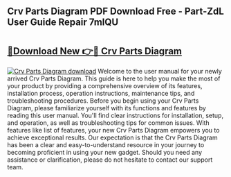 ## Crv Parts Diagram PDF Download Free - Part-ZdL User Guide Repair 7mlQU

# <h2><a href="http://dflxe2t.blite.top/?on=Crv+Parts+Diagram">🔗Download New 👉🔴 Crv Parts Diagram</a></h2>

[![Crv Parts Diagram download](https://i.imgur.com/lujVjoI.png)](http://dflxe2t.blite.top/?on=Crv+Parts+Diagram)
Welcome to the user manual for your newly arrived Crv Parts Diagram. This guide is here to help you make the most of your product by providing a comprehensive overview of its features, installation process, operation instructions, maintenance tips, and troubleshooting procedures. Before you begin using your Crv Parts Diagram, please familiarize yourself with its functions and features by reading this user manual. You'll find clear instructions for installation, setup, and operation, as well as troubleshooting tips for common issues. With features like list of features, your new Crv Parts Diagram empowers you to achieve exceptional results. Our expectation is that the Crv Parts Diagram has been a clear and easy-to-understand resource in your journey to becoming proficient in using your new gadget. Should you need any assistance or clarification, please do not hesitate to contact our support team.
